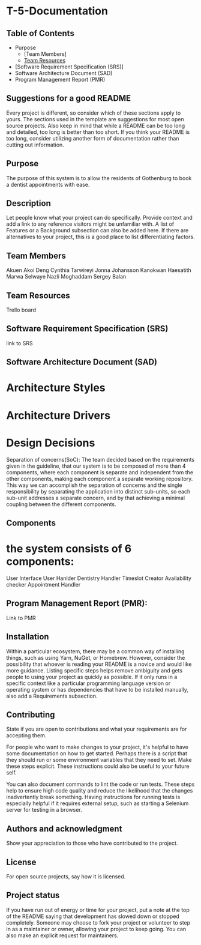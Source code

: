# T-5-Documentation

## Table of Contents

- Purpose 
    - [Team Members]
    - [Team Resources](#team-resources)
- [Software Requirement Specification (SRS)]
- Software Architecture Document (SAD)
- Program Management Report (PMR)


## Suggestions for a good README
Every project is different, so consider which of these sections apply to yours. The sections used in the template are suggestions for most open source projects. Also keep in mind that while a README can be too long and detailed, too long is better than too short. If you think your README is too long, consider utilizing another form of documentation rather than cutting out information.

## Purpose
The purpose of this system is to allow the residents of Gothenburg to book a dentist appointments with ease. 

## Description
Let people know what your project can do specifically. Provide context and add a link to any reference visitors might be unfamiliar with. A list of Features or a Background subsection can also be added here. If there are alternatives to your project, this is a good place to list differentiating factors.

## Team Members
Akuen Akoi Deng 
Cynthia Tarwireyi
Jonna Johansson
Kanokwan Haesatith
Marwa Selwaye
Nazli Moghaddam
Sergey Balan

## Team Resources
Trello board


## Software Requirement Specification (SRS)

link to SRS

## Software Architecture Document (SAD)

# Architecture Styles

# Architecture Drivers

# Design Decisions

Separation of concerns(SoC):
The team decided based on the requirements given in the guideline, that our system
 is to be composed of  more than 4 components, where each component
 is separate and independent from the other components, making each component a 
separate working repository. This way we can accomplish the separation of concerns 
and the single responsibility by separating the application into distinct sub-units, 
so each sub-unit addresses a separate concern, and by that achieving a minimal coupling
between the different components.


## Components

# the system consists of 6 components: 
User Interface
User Hanlder
Dentistry Handler
Timeslot Creator
Availability checker
Appointment Handler

## Program Management Report (PMR):

Link to PMR

## Installation
Within a particular ecosystem, there may be a common way of installing things, such as using Yarn, NuGet, or Homebrew. However, consider the possibility that whoever is reading your README is a novice and would like more guidance. Listing specific steps helps remove ambiguity and gets people to using your project as quickly as possible. If it only runs in a specific context like a particular programming language version or operating system or has dependencies that have to be installed manually, also add a Requirements subsection.

## Contributing
State if you are open to contributions and what your requirements are for accepting them.

For people who want to make changes to your project, it's helpful to have some documentation on how to get started. Perhaps there is a script that they should run or some environment variables that they need to set. Make these steps explicit. These instructions could also be useful to your future self.

You can also document commands to lint the code or run tests. These steps help to ensure high code quality and reduce the likelihood that the changes inadvertently break something. Having instructions for running tests is especially helpful if it requires external setup, such as starting a Selenium server for testing in a browser.

## Authors and acknowledgment
Show your appreciation to those who have contributed to the project.

## License
For open source projects, say how it is licensed.

## Project status
If you have run out of energy or time for your project, put a note at the top of the README saying that development has slowed down or stopped completely. Someone may choose to fork your project or volunteer to step in as a maintainer or owner, allowing your project to keep going. You can also make an explicit request for maintainers.
